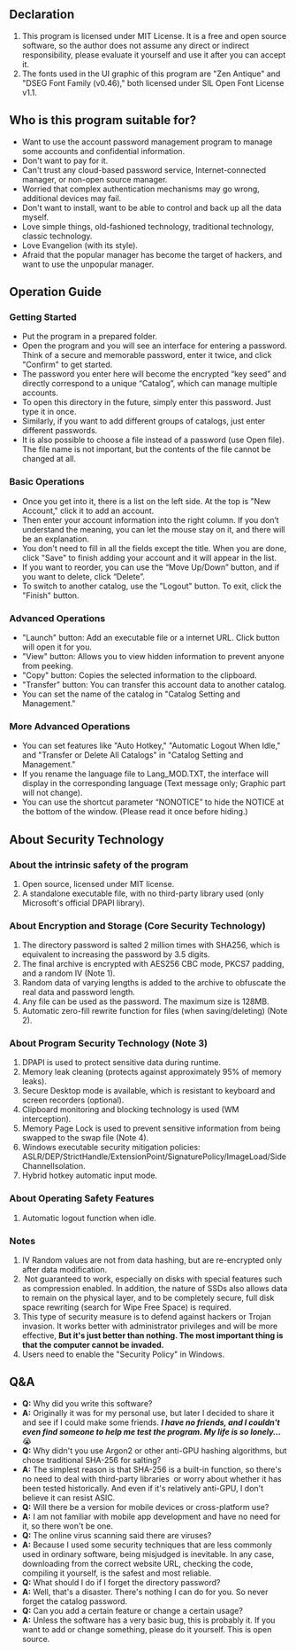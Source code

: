 ## **Declaration**

1.  This program is licensed under MIT License. It is a free and open source software, so the author does not assume any direct or indirect responsibility, please evaluate it yourself and use it after you can accept it.
2.  The fonts used in the UI graphic of this program are "Zen Antique" and "DSEG Font Family (v0.46)," both licensed under SIL Open Font License v1.1.

## Who is this program suitable for?

*   Want to use the account password management program to manage some accounts and confidential information.
*   Don't want to pay for it.
*   Can't trust any cloud-based password service, Internet-connected manager, or non-open source manager.
*   Worried that complex authentication mechanisms may go wrong, additional devices may fail.
*   Don't want to install, want to be able to control and back up all the data myself.
*   Love simple things, old-fashioned technology, traditional technology, classic technology.
*   Love Evangelion (with its style).
*   Afraid that the popular manager has become the target of hackers, and want to use the unpopular manager.

## Operation Guide

### Getting Started

*   Put the program in a prepared folder.
*   Open the program and you will see an interface for entering a password. Think of a secure and memorable password, enter it twice, and click "Confirm" to get started.
*   The password you enter here will become the encrypted “key seed” and directly correspond to a unique “Catalog”, which can manage multiple accounts.
*   To open this directory in the future, simply enter this password. Just type it in once.
*   Similarly, if you want to add different groups of catalogs, just enter different passwords.
*   It is also possible to choose a file instead of a password (use Open file). The file name is not important, but the contents of the file cannot be changed at all.

### Basic Operations

*   Once you get into it, there is a list on the left side. At the top is "New Account," click it to add an account.
*   Then enter your account information into the right column. If you don’t understand the meaning, you can let the mouse stay on it, and there will be an explanation.
*   You don't need to fill in all the fields except the title. When you are done, click "Save" to finish adding your account and it will appear in the list.
*   If you want to reorder, you can use the “Move Up/Down” button, and if you want to delete, click “Delete”.
*   To switch to another catalog, use the "Logout" button. To exit, click the "Finish" button.

### Advanced Operations

*   "Launch" button: Add an executable file or a internet URL. Click button will open it for you.
*   "View" button: Allows you to view hidden information to prevent anyone from peeking.
*   "Copy" button: Copies the selected information to the clipboard.
*   "Transfer" button: You can transfer this account data to another catalog.
*   You can set the name of the catalog in "Catalog Setting and Management."

### More Advanced Operations

*   You can set features like "Auto Hotkey," "Automatic Logout When Idle," and "Transfer or Delete All Catalogs" in "Catalog Setting and Management."
*   If you rename the language file to Lang\_MOD.TXT, the interface will display in the corresponding language (Text message only; Graphic part will not change).
*   You can use the shortcut parameter “NONOTICE” to hide the NOTICE at the bottom of the window. (Please read it once before hiding.)

## **About Security Technology**

### **About the intrinsic safety of the program**

1.  Open source, licensed under MIT license.
2.  A standalone executable file, with no third-party library used (only Microsoft's official DPAPI library).

### **About Encryption and Storage (Core Security Technology)**

1.  The directory password is salted 2 million times with SHA256, which is equivalent to increasing the password by 3.5 digits.
2.  The final archive is encrypted with AES256 CBC mode, PKCS7 padding, and a random IV (Note 1).
3.  Random data of varying lengths is added to the archive to obfuscate the real data and password length.
4.  Any file can be used as the password. The maximum size is 128MB.
5.  Automatic zero-fill rewrite function for files (when saving/deleting) (Note 2).

### **About Program Security Technology (Note 3)**

1.  DPAPI is used to protect sensitive data during runtime.
2.  Memory leak cleaning (protects against approximately 95% of memory leaks).
3.  Secure Desktop mode is available, which is resistant to keyboard and screen recorders (optional).
4.  Clipboard monitoring and blocking technology is used (WM interception).
5.  Memory Page Lock is used to prevent sensitive information from being swapped to the swap file (Note 4).
6.  Windows executable security mitigation policies: ASLR/DEP/StrictHandle/ExtensionPoint/SignaturePolicy/ImageLoad/SideChannelIsolation.
7.  Hybrid hotkey automatic input mode.

### About Operating Safety Features

1.  Automatic logout function when idle.

### Notes

1.  IV Random values are not from data hashing, but are re-encrypted only after data modification.
2.   Not guaranteed to work, especially on disks with special features such as compression enabled. In addition, the nature of SSDs also allows data to remain on the physical layer, and to be completely secure, full disk space rewriting (search for Wipe Free Space) is required.
3.  This type of security measure is to defend against hackers or Trojan invasion. It works better with administrator privileges and will be more effective, **But it's just better than nothing. The most important thing is that the computer cannot be invaded.**
4.  Users need to enable the "Security Policy" in Windows.

## **Q&A**

*   **Q:** Why did you write this software?
*   **A:** Originally it was for my personal use, but later I decided to share it and see if I could make some friends. _**I have no friends, and I couldn't even find someone to help me test the program. My life is so lonely...**_ 😭
*   **Q:** Why didn't you use Argon2 or other anti-GPU hashing algorithms, but chose traditional SHA-256 for salting?
*   **A:** The simplest reason is that SHA-256 is a built-in function, so there's no need to deal with third-party libraries  or worry about whether it has been tested historically. And even if it's relatively anti-GPU, I don't believe it can resist ASIC.
*   **Q:** Will there be a version for mobile devices or cross-platform use?
*   **A:** I am not familiar with mobile app development and have no need for it, so there won't be one.
*   **Q:** The online virus scanning said there are viruses?
*   **A:** Because I used some security techniques that are less commonly used in ordinary software, being misjudged is inevitable. In any case, downloading from the correct website URL, checking the code, compiling it yourself, is the safest and most reliable.
*   **Q:** What should I do if I forget the directory password?
*   **A:** Well, that's a disaster. There's nothing I can do for you. So never forget the catalog password.
*   **Q:** Can you add a certain feature or change a certain usage?
*   **A:** Unless the software has a very basic bug, this is probably it. If you want to add or change something, please do it yourself. This is open source.

